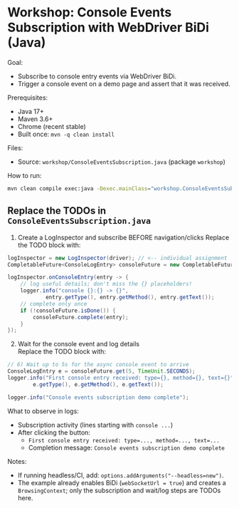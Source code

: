 # Workshop: Console Events Subscription with WebDriver BiDi (Java)

Goal:
- Subscribe to console entry events via WebDriver BiDi.
- Trigger a console event on a demo page and assert that it was received.

Prerequisites:
- Java 17+
- Maven 3.6+
- Chrome (recent stable)
- Built once: `mvn -q clean install`

Files:
- Source: `workshop/ConsoleEventsSubscription.java` (package `workshop`)

How to run:
```bash
mvn clean compile exec:java -Dexec.mainClass="workshop.ConsoleEventsSubscription"
```

## Replace the TODOs in `ConsoleEventsSubscription.java`

1) Create a LogInspector and subscribe BEFORE navigation/clicks
Replace the TODO block with:
```java
logInspector = new LogInspector(driver); // <-- individual assignment
CompletableFuture<ConsoleLogEntry> consoleFuture = new CompletableFuture<>();

logInspector.onConsoleEntry(entry -> {
    // log useful details; don't miss the {} placeholders!
    logger.info("console {}:{} -> {}",
            entry.getType(), entry.getMethod(), entry.getText());
    // complete only once
    if (!consoleFuture.isDone()) {
        consoleFuture.complete(entry);
    }
});
```

2) Wait for the console event and log details  
Replace the TODO block with:
```java
// 6) Wait up to 5s for the async console event to arrive
ConsoleLogEntry e = consoleFuture.get(5, TimeUnit.SECONDS);
logger.info("First console entry received: type={}, method={}, text={}",
        e.getType(), e.getMethod(), e.getText());

logger.info("Console events subscription demo complete");
```

What to observe in logs:
- Subscription activity (lines starting with `console ...`)
- After clicking the button:
  - `First console entry received: type=..., method=..., text=...`
  - Completion message: `Console events subscription demo complete`

Notes:
- If running headless/CI, add: `options.addArguments("--headless=new")`.
- The example already enables BiDi (`webSocketUrl = true`) and creates a `BrowsingContext`; only the subscription and wait/log steps are TODOs here.
